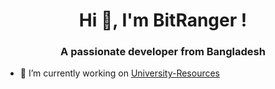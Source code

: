 <h1 align="center">Hi 👋, I'm BitRanger !</h1>
<h3 align="center">A passionate developer from Bangladesh</h3>

- 🔭 I’m currently working on [University-Resources](https://b1tranger.github.io/oUITS-Resources/)
